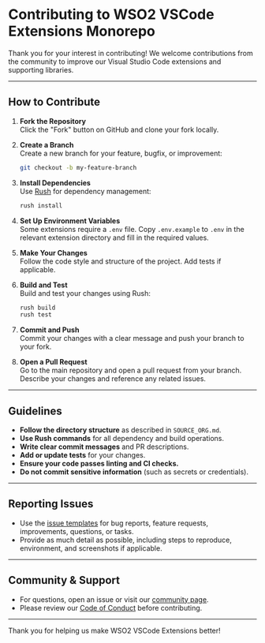 # Contributing to WSO2 VSCode Extensions Monorepo

Thank you for your interest in contributing! We welcome contributions from the community to improve our Visual Studio Code extensions and supporting libraries.

---

## How to Contribute

1. **Fork the Repository**  
   Click the "Fork" button on GitHub and clone your fork locally.

2. **Create a Branch**  
   Create a new branch for your feature, bugfix, or improvement:
   ```bash
   git checkout -b my-feature-branch
   ```

3. **Install Dependencies**  
   Use [Rush](https://rushjs.io/) for dependency management:
   ```bash
   rush install
   ```

4. **Set Up Environment Variables**  
   Some extensions require a `.env` file. Copy `.env.example` to `.env` in the relevant extension directory and fill in the required values.

5. **Make Your Changes**  
   Follow the code style and structure of the project. Add tests if applicable.

6. **Build and Test**  
   Build and test your changes using Rush:
   ```bash
   rush build
   rush test
   ```

7. **Commit and Push**  
   Commit your changes with a clear message and push your branch to your fork.

8. **Open a Pull Request**  
   Go to the main repository and open a pull request from your branch. Describe your changes and reference any related issues.

---

## Guidelines

- **Follow the directory structure** as described in `SOURCE_ORG.md`.
- **Use Rush commands** for all dependency and build operations.
- **Write clear commit messages** and PR descriptions.
- **Add or update tests** for your changes.
- **Ensure your code passes linting and CI checks.**
- **Do not commit sensitive information** (such as secrets or credentials).

---

## Reporting Issues

- Use the [issue templates](.github/ISSUE_TEMPLATE) for bug reports, feature requests, improvements, questions, or tasks.
- Provide as much detail as possible, including steps to reproduce, environment, and screenshots if applicable.

---

## Community & Support

- For questions, open an issue or visit our [community page](https://wso2.com/community/).
- Please review our [Code of Conduct](https://github.com/wso2/code-of-conduct) before contributing.

---

Thank you for helping us make WSO2 VSCode Extensions better!

